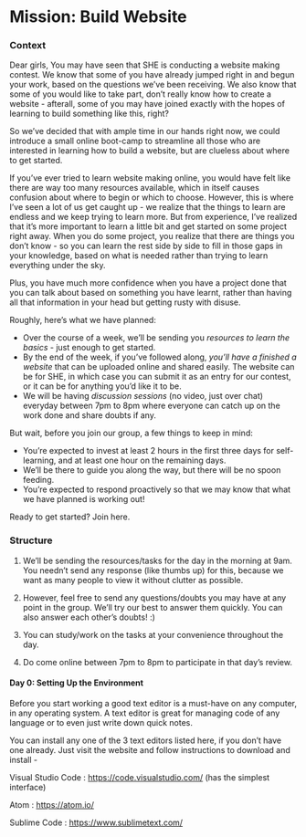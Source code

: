 # Mission: Build Website

### Context
Dear girls, 
You may have seen that SHE is conducting a website making contest. We know that some of you have already jumped right in and begun your work, based on the questions we’ve been receiving. We also know that some of you would like to take part, don’t really know how to create a website - afterall, some of you may have joined exactly with the hopes of learning to build something like this, right?

So we’ve decided that with ample time in our hands right now, we could introduce a small online boot-camp to streamline all those who are interested in learning how to build a website, but are clueless about where to get started. 

If you’ve ever tried to learn website making online, you would have felt like there are way too many resources available, which in itself causes confusion about where to begin or which to choose. However, this is where I’ve seen a lot of us get caught up - we realize that the things to learn are endless and we keep trying to learn more. But from experience, I’ve realized that it’s more important to learn a little bit and get started on some project right away. When you do some project, you realize that there are things you don’t know - so you can learn the rest side by side to fill in those gaps in your knowledge, based on what is needed rather than trying to learn everything under the sky. 

Plus, you have much more confidence when you have a project done that you can talk about based on something you have learnt, rather than having all that information in your head but getting rusty with disuse. 

Roughly, here’s what we have planned: 
* Over the course of a week, we’ll be sending you *resources to learn the basics* - just enough to get started. 
* By the end of the week, if you’ve followed along, *you’ll have a finished a website* that can be uploaded online and shared easily. The website can be for SHE, in which case you can submit it as an entry for our contest, or it can be for anything you’d like it to be. 
* We will be having *discussion sessions* (no video, just over chat) everyday between 7pm to 8pm where everyone can catch up on the work done and share doubts if any. 

But wait, before you join our group, a few things to keep in mind:
* You’re expected to invest at least 2 hours in the first three days for self-learning, and at least one hour on the remaining days. 
* We’ll be there to guide you along the way, but there will be no spoon feeding. 
* You’re expected to respond proactively so that we may know that what we have planned is working out!

Ready to get started? Join here.

### Structure

1) We’ll be sending the resources/tasks for the day in the morning at 9am.  You needn’t send any response (like thumbs up) for this, because we want as many people to view it without clutter as possible. 

2) However, feel free to send any questions/doubts you may have at any point in the group. We’ll try our best to answer them quickly. You can also answer each other’s doubts! :)

3) You can study/work on the tasks at your convenience throughout the day. 

4) Do come online between 7pm to 8pm to participate in that day’s review.

#### Day 0: Setting Up the Environment

Before you start working a good text editor is a must-have on any computer, in any operating system. A text editor is great for managing code of any language or to even just write down quick notes.

You can install any one of the 3 text editors listed here, if you don’t have one already. Just visit the website and follow instructions to download and install - 

Visual Studio Code : https://code.visualstudio.com/ (has the simplest interface)

Atom : https://atom.io/

Sublime Code : https://www.sublimetext.com/
